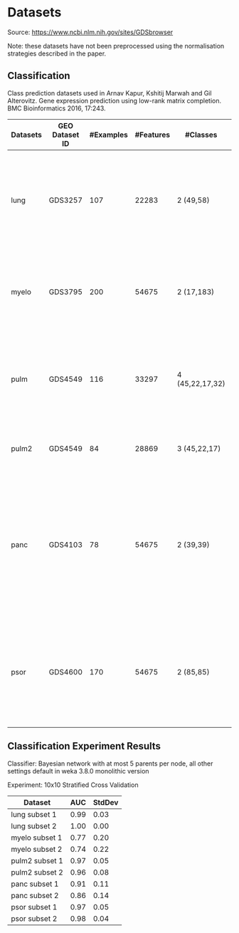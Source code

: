 # Datasets
Source: https://www.ncbi.nlm.nih.gov/sites/GDSbrowser

Note: these datasets have not been preprocessed using the normalisation strategies described in the paper.

## Classification
Class prediction datasets used in
Arnav Kapur, Kshitij Marwah and Gil Alterovitz. Gene expression prediction using low-rank matrix completion. BMC Bioinformatics 2016, 17:243.

Datasets | GEO Dataset ID | #Examples | #Features | #Classes | Citation
---------|----------------|-----------|-----------|----------|---------
lung     | GDS3257        | 107 | 22283| 2 (49,58)|Landi MT, Dracheva T, Rotunno M, Figueroa JD et al. Gene expression signature of cigarette smoking and its role in lung adenocarcinoma development and survival. PLoS One 2008 Feb 20;3(2):e1651. PMID: 18297132
myelo    | GDS3795        | 200 | 54675 | 2 (17,183) |Pellagatti A, Cazzola M, Giagounidis A, Perry J et al. Deregulated gene expression pathways in myelodysplastic syndrome hematopoietic stem cells. Leukemia 2010 Apr;24(4):756-64.
pulm     | GDS4549        | 116 | 33297 | 4 (45,22,17,32) |Mura M, Anraku M, Yun Z, McRae K et al. Gene expression profiling in the lungs of patients with pulmonary hypertension associated with pulmonary fibrosis. Chest 2012 Mar;141(3):661-73.
pulm2    | GDS4549        | 84  | 28869 | 3 (45,22,17)| note: same as above but with validation examples and 100% missing features removed
panc     | GDS4103        | 78 | 54675 | 2 (39,39) |Badea L, Herlea V, Dima SO, Dumitrascu T et al. Combined gene expression analysis of whole-tissue and microdissected pancreatic ductal adenocarcinoma identifies genes specifically overexpressed in tumor epithelia. Hepatogastroenterology 2008 Nov-Dec;55(88):2016-27. PMID: 19260470
psor     | GDS4600        | 170 | 54675 | 2 (85,85) |Suárez-Fariñas M, Li K, Fuentes-Duculan J, Hayden K et al. Expanding the psoriasis disease profile: interrogation of the skin and serum of patients with moderate-to-severe psoriasis. J Invest Dermatol 2012 Nov;132(11):2552-64. PMID: 22763790

## Classification Experiment Results

Classifier: Bayesian network with at most 5 parents per node, all other settings default in weka 3.8.0 monolithic version

Experiment: 10x10 Stratified Cross Validation

Dataset | AUC | StdDev
--------|-----|-------
lung subset 1|0.99|0.03
lung subset 2|1.00|0.00
myelo subset 1|0.77|0.20
myelo subset 2|0.74|0.22
pulm2 subset 1|0.97|0.05
pulm2 subset 2|0.96|0.08
panc subset 1|0.91|0.11
panc subset 2|0.86|0.14
psor subset 1|0.97|0.05
psor subset 2|0.98|0.04

